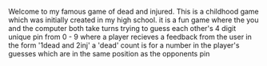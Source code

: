 Welcome to my famous game of dead and injured.
This is a childhood game which was initially created in my high school. 
it is a fun game where the  you and the computer both take turns trying to guess each other's 4 digit unique pin from 0 - 9
where a player recieves a feedback from the user in the form '1dead and 2inj'
a 'dead' count is for a number in the player's  guesses which are in the same position as the opponents pin 
